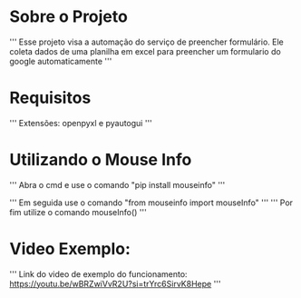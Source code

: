 # Sobre o Projeto
'''
Esse projeto visa a automação do serviço de preencher formulário. Ele coleta dados de uma planilha em excel para preencher um formulario do google automaticamente
'''

# Requisitos
'''
Extensões: openpyxl e pyautogui
'''

# Utilizando o Mouse Info
'''
Abra o cmd e use o comando "pip install mouseinfo"
'''

'''
Em seguida use o comando "from mouseinfo import mouseInfo"
'''
'''
Por fim utilize o comando mouseInfo()
'''

# Video Exemplo:
'''
Link do video de exemplo do funcionamento:
https://youtu.be/wBRZwiVvR2U?si=trYrc6SirvK8Hepe
'''
